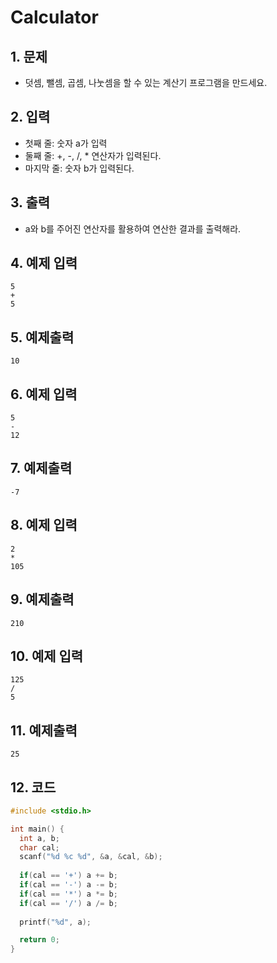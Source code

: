 # Calculator

## 1. 문제

- 덧셈, 뺄셈, 곱셈, 나눗셈을 할 수 있는 계산기 프로그램을 만드세요.

## 2. 입력
- 첫째 줄: 숫자 a가 입력
- 둘째 줄: +, -, /, * 연산자가 입력된다.
- 마지막 줄: 숫자 b가 입력된다.

## 3. 출력

- a와 b를 주어진 연산자를 활용하여 연산한 결과를 출력해라.


## 4. 예제 입력
```
5
+
5
```

## 5. 예제출력

```
10
```

## 6. 예제 입력

```
5
-
12
```

## 7. 예제출력

```
-7
```

## 8. 예제 입력

```
2
*
105
```

## 9. 예제출력

```
210
```

## 10. 예제 입력

```
125
/
5
```

## 11. 예제출력

```
25
```

## 12. 코드

```c++
#include <stdio.h>

int main() {
  int a, b;
  char cal;
  scanf("%d %c %d", &a, &cal, &b);
  
  if(cal == '+') a += b;
  if(cal == '-') a -= b;
  if(cal == '*') a *= b;
  if(cal == '/') a /= b;
  
  printf("%d", a);

  return 0;
}
```
